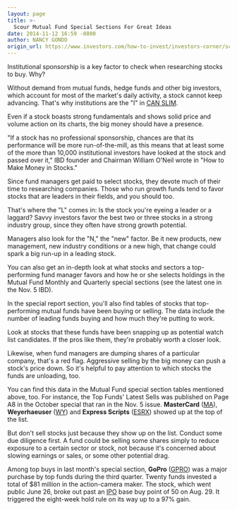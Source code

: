 ```yaml
---
layout: page
title: >-
  Scour Mutual Fund Special Sections For Great Ideas
date: 2014-11-12 16:59 -0800
author: NANCY GONDO
origin_url: https://www.investors.com/how-to-invest/investors-corner/scour-mutual-fund-special-sections-for-great-ideas
---
```





Institutional sponsorship is a key factor to check when researching stocks to buy. Why?

  

Without demand from mutual funds, hedge funds and other big investors, which account for most of the market's daily activity, a stock cannot keep advancing. That's why institutions are the "I" in [CAN SLIM](http://education.investors.com/).

  

Even if a stock boasts strong fundamentals and shows solid price and volume action on its charts, the big money should have a presence.

  

"If a stock has no professional sponsorship, chances are that its performance will be more run-of-the-mill, as this means that at least some of the more than 10,000 institutional investors have looked at the stock and passed over it," IBD founder and Chairman William O'Neil wrote in "How to Make Money in Stocks."

  

Since fund managers get paid to select stocks, they devote much of their time to researching companies. Those who run growth funds tend to favor stocks that are leaders in their fields, and you should too.

  

That's where the "L" comes in: Is the stock you're eyeing a leader or a laggard? Savvy investors favor the best two or three stocks in a strong industry group, since they often have strong growth potential.

  

Managers also look for the "N," the "new" factor. Be it new products, new management, new industry conditions or a new high, that change could spark a big run-up in a leading stock.

  

You can also get an in-depth look at what stocks and sectors a top-performing fund manager favors and how he or she selects holdings in the Mutual Fund Monthly and Quarterly special sections (see the latest one in the Nov. 5 IBD).

  

In the special report section, you'll also find tables of stocks that top-performing mutual funds have been buying or selling. The data include the number of leading funds buying and how much they're putting to work.

  

Look at stocks that these funds have been snapping up as potential watch list candidates. If the pros like them, they're probably worth a closer look.

  

Likewise, when fund managers are dumping shares of a particular company, that's a red flag. Aggressive selling by the big money can push a stock's price down. So it's helpful to pay attention to which stocks the funds are unloading, too.

  

You can find this data in the Mutual Fund special section tables mentioned above, too. For instance, the Top Funds' Latest Sells was published on Page A8 in the October special that ran in the Nov. 5 issue. **MasterCard** ([MA](https://research.investors.com/quote.aspx?symbol=MA)), **Weyerhaeuser** ([WY](https://research.investors.com/quote.aspx?symbol=WY)) and **Express Scripts** ([ESRX](https://research.investors.com/quote.aspx?symbol=ESRX)) showed up at the top of the list.

  

But don't sell stocks just because they show up on the list. Conduct some due diligence first. A fund could be selling some shares simply to reduce exposure to a certain sector or stock, not because it's concerned about slowing earnings or sales, or some other potential drag.

  

Among top buys in last month's special section, **GoPro** ([GPRO](https://research.investors.com/quote.aspx?symbol=GPRO)) was a major purchase by top funds during the third quarter. Twenty funds invested a total of \$81 million in the action-camera maker. The stock, which went public June 26, broke out past an [IPO](http://news.investors.com/iponews.htm) base buy point of 50 on Aug. 29. It triggered the eight-week hold rule on its way up to a 97% gain.




